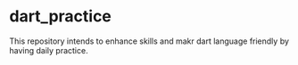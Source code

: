 # dart_practice
This repository intends to enhance skills and makr dart language friendly by having daily practice.
